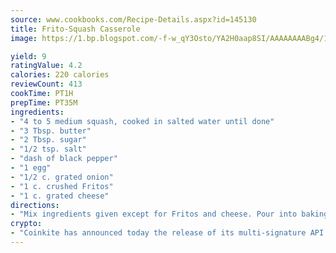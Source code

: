 ```yaml
---
source: www.cookbooks.com/Recipe-Details.aspx?id=145130
title: Frito-Squash Casserole
image: https://1.bp.blogspot.com/-f-w_qY3Osto/YA2H0aap8SI/AAAAAAAABg4/17myAO5s9b8JksYvWDXpYkaDlcY0g6k_gCLcBGAsYHQ/s296/3.png

yield: 9
ratingValue: 4.2
calories: 220 calories
reviewCount: 413
cookTime: PT1H
prepTime: PT35M
ingredients:
- "4 to 5 medium squash, cooked in salted water until done"
- "3 Tbsp. butter"
- "2 Tbsp. sugar"
- "1/2 tsp. salt"
- "dash of black pepper"
- "1 egg"
- "1/2 c. grated onion"
- "1 c. crushed Fritos"
- "1 c. grated cheese"
directions:
- "Mix ingredients given except for Fritos and cheese. Pour into baking dish and cover with Fritos and grated cheese. Bake at 375u00b0 until onions done."
crypto:
- "Coinkite has announced today the release of its multi-signature API and Co-sign Pages, giving users the first Bitcoin platform of its kind to support M-of-15 signatures."
---
```

